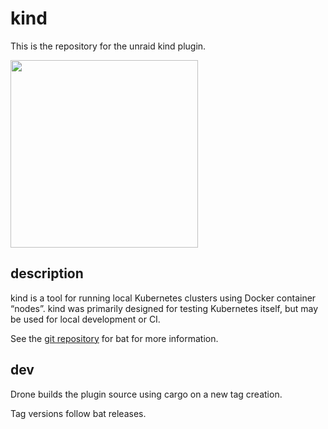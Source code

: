 # kind

This is the repository for the unraid kind plugin.

<img src="https://git.panaetius.co.uk/dtomlinson91/unraid-kind/raw/branch/main/assets/unraid-kind.png" width="300px" />

## description

kind is a tool for running local Kubernetes clusters using Docker container “nodes”.
kind was primarily designed for testing Kubernetes itself, but may be used for local development or CI.

See the [git repository](https://github.com/kubernetes-sigs/kind) for bat for more information.

## dev

Drone builds the plugin source using cargo on a new tag creation.

Tag versions follow bat releases.
